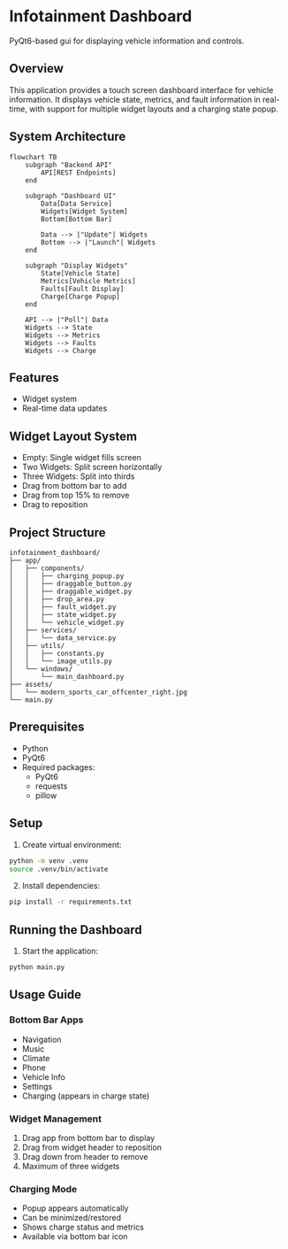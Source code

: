 # Infotainment Dashboard
PyQt6-based gui for displaying vehicle information and controls.

## Overview
This application provides a touch screen dashboard interface for vehicle information. It displays vehicle state, metrics, and fault information in real-time, with support for multiple widget layouts and a charging state popup.

## System Architecture
```mermaid
flowchart TB
    subgraph "Backend API"
        API[REST Endpoints]
    end

    subgraph "Dashboard UI"
        Data[Data Service]
        Widgets[Widget System]
        Bottom[Bottom Bar]
        
        Data --> |"Update"| Widgets
        Bottom --> |"Launch"| Widgets
    end

    subgraph "Display Widgets"
        State[Vehicle State]
        Metrics[Vehicle Metrics]
        Faults[Fault Display]
        Charge[Charge Popup]
    end

    API --> |"Poll"| Data
    Widgets --> State
    Widgets --> Metrics
    Widgets --> Faults
    Widgets --> Charge
```

## Features
- Widget system
- Real-time data updates

## Widget Layout System
- Empty: Single widget fills screen
- Two Widgets: Split screen horizontally
- Three Widgets: Split into thirds
- Drag from bottom bar to add
- Drag from top 15% to remove
- Drag to reposition

## Project Structure
```
infotainment_dashboard/
├── app/
│   ├── components/
│   │   ├── charging_popup.py
│   │   ├── draggable_button.py
│   │   ├── draggable_widget.py
│   │   ├── drop_area.py
│   │   ├── fault_widget.py
│   │   ├── state_widget.py
│   │   └── vehicle_widget.py
│   ├── services/
│   │   └── data_service.py
│   ├── utils/
│   │   ├── constants.py
│   │   └── image_utils.py
│   └── windows/
│       └── main_dashboard.py
├── assets/
│   └── modern_sports_car_offcenter_right.jpg
└── main.py
```

## Prerequisites
- Python
- PyQt6
- Required packages:
  - PyQt6
  - requests
  - pillow

## Setup
1. Create virtual environment:
```bash
python -m venv .venv
source .venv/bin/activate
```

2. Install dependencies:
```bash
pip install -r requirements.txt
```

## Running the Dashboard
1. Start the application:
```bash
python main.py
```

## Usage Guide

### Bottom Bar Apps
- Navigation
- Music
- Climate
- Phone
- Vehicle Info
- Settings
- Charging (appears in charge state)

### Widget Management
1. Drag app from bottom bar to display
2. Drag from widget header to reposition
3. Drag down from header to remove
4. Maximum of three widgets

### Charging Mode
- Popup appears automatically
- Can be minimized/restored
- Shows charge status and metrics
- Available via bottom bar icon
